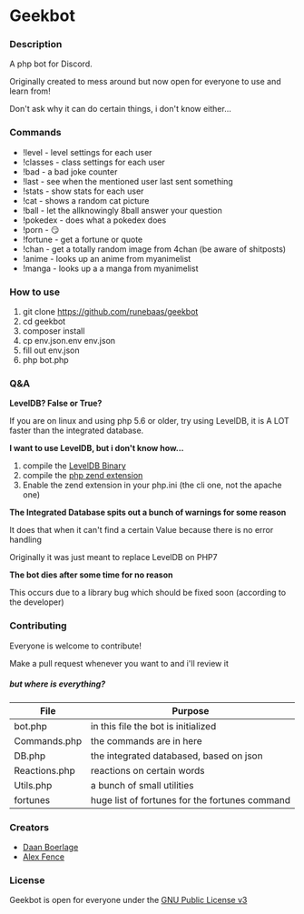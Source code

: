 # Geekbot

### Description 

A php bot for Discord.

Originally created to mess around but now open for everyone to use and learn from!

Don't ask why it can do certain things, i don't know either...

### Commands 

* !level - level settings for each user
* !classes - class settings for each user
* !bad - a bad joke counter
* !last - see when the mentioned user last sent something
* !stats - show stats for each user
* !cat - shows a random cat picture
* !ball - let the allknowingly 8ball answer your question
* !pokedex - does what a pokedex does
* !porn - :smirk:
* !fortune - get a fortune or quote
* !chan - get a totally random image from 4chan (be aware of shitposts)
* !anime - looks up an anime from myanimelist
* !manga - looks up a a manga from myanimelist

### How to use

1. git clone https://github.com/runebaas/geekbot 
2. cd geekbot
3. composer install
4. cp env.json.env env.json
5. fill out env.json
6. php bot.php

### Q&A

**LevelDB? False or True?**

If you are on linux and using php 5.6 or older, try using LevelDB, it is A LOT faster than the integrated database.

**I want to use LevelDB, but i don't know how...**

1. compile the [LevelDB Binary](https://github.com/google/leveldb)
2. compile the [php zend extension](https://github.com/reeze/php-leveldb)
3. Enable the zend extension in your php.ini (the cli one, not the apache one)

**The Integrated Database spits out a bunch of warnings for some reason**

It does that when it can't find a certain Value because there is no error handling

Originally it was just meant to replace LevelDB on PHP7

**The bot dies after some time for no reason**

This occurs due to a library bug which should be fixed soon (according to the developer)

### Contributing

Everyone is welcome to contribute!

Make a pull request whenever you want to and i'll review it

##### but where is everything?

| File          | Purpose                                       |
| ------------- | --------------------------------------------- |
| bot.php       | in this file the bot is initialized           |
| Commands.php  | the commands are in here                      |
| DB.php        | the integrated databased, based on json       |
| Reactions.php | reactions on certain words                    |
| Utils.php     | a bunch of small utilities                    |
| fortunes      | huge list of fortunes for the fortunes command |

### Creators

* [Daan Boerlage](https://github.com/runebaas)
* [Alex Fence](https://github.com/AlexFence)

### License

Geekbot is open for everyone under the [GNU Public License v3](http://www.gnu.org/licenses/gpl-3.0.html)